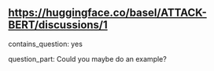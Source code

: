 ## https://huggingface.co/basel/ATTACK-BERT/discussions/1

contains_question: yes

question_part: Could you maybe do an example?